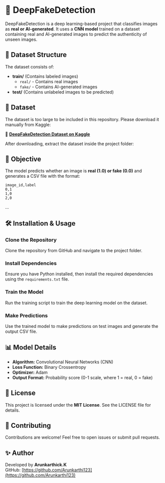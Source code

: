 # 🚀 DeepFakeDetection  

DeepFakeDetection is a deep learning-based project that classifies images as **real or AI-generated**. It uses a **CNN model** trained on a dataset containing real and AI-generated images to predict the authenticity of unseen images.  

## 📂 Dataset Structure  
The dataset consists of:  
- **train/** (Contains labeled images)  
  - `real/` - Contains real images  
  - `fake/` - Contains AI-generated images  
- **test/** (Contains unlabeled images to be predicted)
## 📂 Dataset  
The dataset is too large to be included in this repository. Please download it manually from Kaggle:  

🔗 **[DeepFakeDetection Dataset on Kaggle](https://www.kaggle.com/competitions/vista-25)**  

After downloading, extract the dataset inside the project folder:


## 🎯 Objective  
The model predicts whether an image is **real (1.0) or fake (0.0)** and generates a CSV file with the format:  
```
image_id,label  
0,1  
1,0  
2,0
```
...  

## 🛠️ Installation & Usage  
### Clone the Repository  
Clone the repository from GitHub and navigate to the project folder.  

### Install Dependencies  
Ensure you have Python installed, then install the required dependencies using the `requirements.txt` file.  

### Train the Model  
Run the training script to train the deep learning model on the dataset.  

### Make Predictions  
Use the trained model to make predictions on test images and generate the output CSV file.  

## 📊 Model Details  
- **Algorithm:** Convolutional Neural Networks (CNN)  
- **Loss Function:** Binary Crossentropy  
- **Optimizer:** Adam  
- **Output Format:** Probability score (0-1 scale, where 1 = real, 0 = fake)  

## 📄 License  
This project is licensed under the **MIT License**. See the LICENSE file for details.  

## 🤝 Contributing  
Contributions are welcome! Feel free to open issues or submit pull requests.  

## ✨ Author  
Developed by **Arunkarthick.K**  
GitHub: [https://github.com/Arunkarthi123](https://github.com/Arunkarthi123)  
